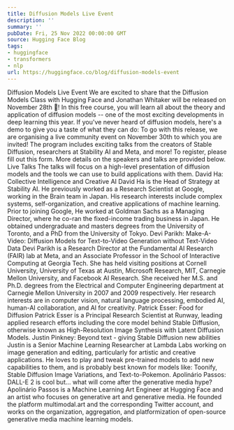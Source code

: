 ```yaml
---
title: Diffusion Models Live Event
description: ''
summary: ''
pubDate: Fri, 25 Nov 2022 00:00:00 GMT
source: Hugging Face Blog
tags:
- huggingface
- transformers
- nlp
url: https://huggingface.co/blog/diffusion-models-event
---
```


Diffusion Models Live Event
We are excited to share that the Diffusion Models Class with Hugging Face and Jonathan Whitaker will be released on November 28th 🥳! In this free course, you will learn all about the theory and application of diffusion models -- one of the most exciting developments in deep learning this year. If you've never heard of diffusion models, here's a demo to give you a taste of what they can do:
To go with this release, we are organising a live community event on November 30th to which you are invited! The program includes exciting talks from the creators of Stable Diffusion, researchers at Stability AI and Meta, and more!
To register, please fill out this form. More details on the speakers and talks are provided below.
Live Talks
The talks will focus on a high-level presentation of diffusion models and the tools we can use to build applications with them.
David Ha: Collective Intelligence and Creative AI
David Ha is the Head of Strategy at Stability AI. He previously worked as a Research Scientist at Google, working in the Brain team in Japan. His research interests include complex systems, self-organization, and creative applications of machine learning. Prior to joining Google, He worked at Goldman Sachs as a Managing Director, where he co-ran the fixed-income trading business in Japan. He obtained undergraduate and masters degrees from the University of Toronto, and a PhD from the University of Tokyo.
Devi Parikh: Make-A-Video: Diffusion Models for Text-to-Video Generation without Text-Video Data
Devi Parikh is a Research Director at the Fundamental AI Research (FAIR) lab at Meta, and an Associate Professor in the School of Interactive Computing at Georgia Tech. She has held visiting positions at Cornell University, University of Texas at Austin, Microsoft Research, MIT, Carnegie Mellon University, and Facebook AI Research. She received her M.S. and Ph.D. degrees from the Electrical and Computer Engineering department at Carnegie Mellon University in 2007 and 2009 respectively. Her research interests are in computer vision, natural language processing, embodied AI, human-AI collaboration, and AI for creativity.
Patrick Esser: Food for Diffusion
Patrick Esser is a Principal Research Scientist at Runway, leading applied research efforts including the core model behind Stable Diffusion, otherwise known as High-Resolution Image Synthesis with Latent Diffusion Models.
Justin Pinkney: Beyond text - giving Stable Diffusion new abilities
Justin is a Senior Machine Learning Researcher at Lambda Labs working on image generation and editing, particularly for artistic and creative applications. He loves to play and tweak pre-trained models to add new capabilities to them, and is probably best known for models like: Toonify, Stable Diffusion Image Variations, and Text-to-Pokemon.
Apolinário Passos: DALL-E 2 is cool but... what will come after the generative media hype?
Apolinário Passos is a Machine Learning Art Engineer at Hugging Face and an artist who focuses on generative art and generative media. He founded the platform multimodal.art and the corresponding Twitter account, and works on the organization, aggregation, and platformization of open-source generative media machine learning models.